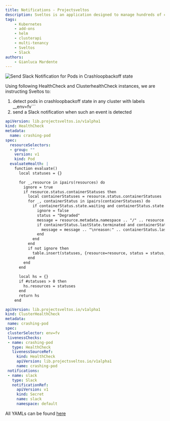 ```yaml
---
title: Notifications - Projectsveltos
description: Sveltos is an application designed to manage hundreds of clusters by providing declarative APIs to deploy Kubernetes add-ons across multiple clusters.
tags:
    - Kubernetes
    - add-ons
    - helm
    - clusterapi
    - multi-tenancy
    - Sveltos
    - Slack
authors:
    - Gianluca Mardente
---
```


![Send Slack Notification for Pods in Crashloopbackoff state](../assets/notification.gif)

Using following HealthCheck and ClusterhealthCheck instances, we are instructing Sveltos to:

1. detect pods in crashloopbackoff state in any cluster with labels __env=fv```
2. send a Slack notification when such an event is detected

```yaml
apiVersion: lib.projectsveltos.io/v1alpha1
kind: HealthCheck
metadata:
  name: crashing-pod
spec:
  resourceSelectors:
  - group: ""
    version: v1
    kind: Pod
  evaluateHealth: |
    function evaluate()
      local statuses = {}

      for _,resource in ipairs(resources) do
        ignore = true
        if resource.status.containerStatuses then
          local containerStatuses = resource.status.containerStatuses
          for _, containerStatus in ipairs(containerStatuses) do
            if containerStatus.state.waiting and containerStatus.state.waiting.reason == "CrashLoopBackOff" then
              ignore = false
              status = "Degraded"
              message = resource.metadata.namespace .. "/" .. resource.metadata.name .. ":" .. containerStatus.state.waiting.message
              if containerStatus.lastState.terminated and containerStatus.lastState.terminated.reason then
                message = message .. "\nreason:" .. containerStatus.lastState.terminated.reason
              end
            end
          end
          if not ignore then
            table.insert(statuses, {resource=resource, status = status, message = message})
          end
        end
      end
      
      local hs = {}
      if #statuses > 0 then
        hs.resources = statuses 
      end
      return hs
    end        
```

```yaml
apiVersion: lib.projectsveltos.io/v1alpha1
kind: ClusterHealthCheck
metadata:
 name: crashing-pod
spec:
 clusterSelector: env=fv
 livenessChecks:
 - name: crashing-pod
   type: HealthCheck
   livenessSourceRef:
     kind: HealthCheck
     apiVersion: lib.projectsveltos.io/v1alpha1
     name: crashing-pod
 notifications:
 - name: slack
   type: Slack
   notificationRef:
     apiVersion: v1
     kind: Secret
     name: slack
     namespace: default
```

All YAMLs can be found [here](https://github.com/projectsveltos/demos/tree/main/observability)